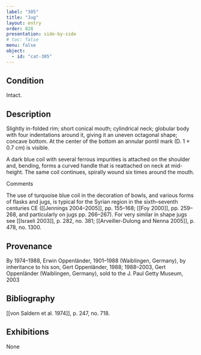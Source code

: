 ```yaml
---
label: "305"
title: "Jug"
layout: entry
order: 828
presentation: side-by-side
# toc: false
menu: false
object:
  - id: "cat-305"
---
```


## Condition

Intact.

## Description

Slightly in-folded rim; short conical mouth; cylindrical neck; globular body with four indentations around it, giving it an uneven octagonal shape; concave bottom. At the center of the bottom an annular pontil mark (D. 1 × 0.7 cm) is visible.

A dark blue coil with several ferrous impurities is attached on the shoulder and, bending, forms a curved handle that is reattached on neck at mid-height. The same coil continues, spirally wound six times around the mouth.

Comments

The use of turquoise blue coil in the decoration of bowls, and various forms of flasks and jugs, is typical for the Syrian region in the sixth–seventh centuries CE ([[Jennings 2004–2005]], pp. 155–168; [[Foy 2000]], pp. 259–268, and particularly on jugs pp. 266–267). For very similar in shape jugs see [[Israeli 2003]], p. 282, no. 381; [[Arveiller-Dulong and Nenna 2005]], p. 478, no. 1300.

## Provenance

By 1974–1988, Erwin Oppenländer, 1901–1988 (Waiblingen, Germany), by inheritance to his son, Gert Oppenländer, 1988; 1988–2003, Gert Oppenländer (Waiblingen, Germany), sold to the J. Paul Getty Museum, 2003

## Bibliography

[[von Saldern et al. 1974]], p. 247, no. 718.

## Exhibitions

None